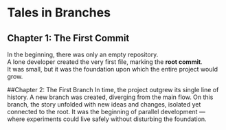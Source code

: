 # Tales in Branches
## Chapter 1: The First Commit  
In the beginning, there was only an empty repository.  
A lone developer created the very first file, marking the **root commit**.  
It was small, but it was the foundation upon which the entire project would grow. 

##Chapter 2: The First Branch
In time, the project outgrew its single line of history.
A new branch was created, diverging from the main flow.
On this branch, the story unfolded with new ideas and changes, isolated yet connected to the root.
It was the beginning of parallel development — where experiments could live safely without disturbing the foundation.
